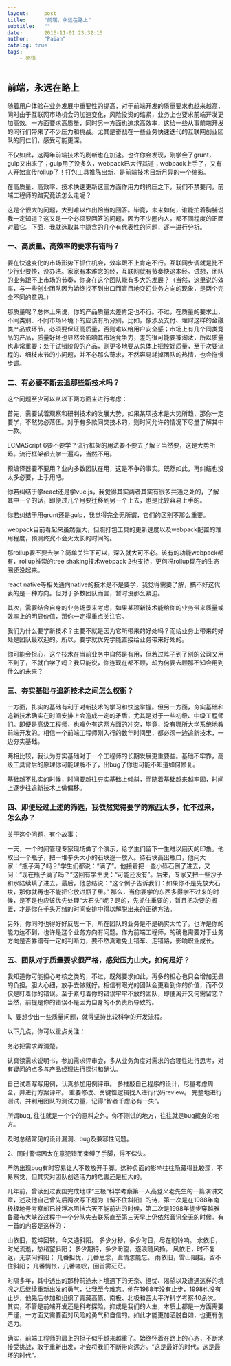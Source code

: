 ```yaml
---
layout:     post
title:      "前端，永远在路上"
subtitle:   ""
date:       2016-11-01 23:32:16
author:     "Paian"
catalog: true
tags:
    - 感悟
---
```


## 前端，永远在路上

随着用户体验在业务发展中重要性的提高，对于前端开发的质量要求也越来越高，同时由于互联网市场机会的加速变化，风险投资的缩紧，业务上也要求前端开发更加高效。一方面要求高质量，同时另一方面也追求高效率，这给一些从事前端开发的同行们带来了不少压力和挑战。尤其是奋战在一些业务快速迭代的互联网创业团队的同仁们，感受可能更深。

不仅如此，这两年前端技术的刷新也在加速。也许你会发现，刚学会了grunt，gulp又出来了；gulp用了没多久，webpack已大行其道；webpack上手了，又有人开始宣传rollup了！打包工具推陈出新，是前端技术日新月异的一个缩影。

在高质量、高效率、技术快速更新这三方面作用力的挤压之下，我们不禁要问，前端工程师的路究竟该怎么走呢？

这是个很大的问题，大到难以作出恰当的回答。毕竟，未来如何，谁能拍着胸脯说我一定知道？这又是一个必须要回答的问题，因为不少圈内人，都不同程度的正面对着它。下面，我就选取其中隐含的几个有代表性的问题，逐一进行分析。

### 一、高质量、高效率的要求有错吗？

要在快速变化的市场形势下抓住机会，效率跟不上肯定不行。互联网步调就是比不少行业要快，没办法。家家有本难念的经，互联网就有节奏快这本经。试想，团队的业务跟不上市场的节奏，你身在这个团队能有多大的发展？（当然，这里说的效率，与一些创业团队因为始终找不到出口而盲目地变幻业务方向的现象，是两个完全不同的意思。）

那质量呢？总体上来说，你的产品质量太差肯定也不行。不过，在质量的要求上，不同类别、不同市场环境下的应该有所分别。比如，像涉及支付、理财这样的金融类产品或环节，必须要保证高质量，否则难以给用户安全感；市场上有几个同类竞品的产品，质量好坏也显然会影响其市场竞争力，差的很可能要被淘汰，所以质量也非常重要；处于试错阶段的产品，则更多地要从总体上把控好质量，至于次要流程的、细枝末节的小问题，并不必那么苛求，不然容易耗掉团队的热情，也会拖慢步调。

### 二、有必要不断去追那些新技术吗？

这个问题至少可以从以下两方面来进行考虑：

首先，需要试着观察和研判技术的发展大势，如果某项技术是大势所趋，那你一定要学，不然势必落伍。对于有多款同类技术的，则时间允许的情况下尽量了解其中一款。

ECMAScript 6要不要学？流行框架的用法要不要去了解？当然要，这是大势所趋。流行框架都去学一遍吗，当然不用。

预编译器要不要用？业内多数团队在用，这是不争的事实。既然如此，再纠结也没太多必要，上手用吧。

你若纠结于学react还是学vue.js，我觉得其实两者其实有很多共通之处的，了解其中一个的话，即便过几个月要迁移到另一个上去，也是比较容易上手的。

你若纠结于用grunt还是gulp，我觉得完全无所谓，它们的区别不那么重要。

webpack目前看起来虽然强大，但照打包工具的更新速度以及webpack配置的难用程度，预测终究不会火太长的时间的。

那rollup要不要去学？简单关注下可以，深入就大可不必。该有的功能webpack都有，rollup推崇的tree shaking技术webpack 2也支持，更何况rollup现在的生态圈还没起来。

react native等相关通向native的技术是不是要学，我觉得需要了解，搞不好这代表的是一种方向。但对于多数团队而言，暂时没那么紧迫。

其次，需要结合自身的业务场景来考虑，如果某项新技术能给你的业务带来质量或效率上的明显价值，那你一定得重点关注它。

我们为什么要学新技术？主要不就是因为它所带来的好处吗？而给业务上带来的好处是团队最欢迎的。所以，要学就优先学能直接给业务带来好处的。

你可能会担心，这个技术在当前业务中自然是有用，但若过阵子到了别的公司又用不到了，不就白学了吗？我只能说，你连现在都不顾，却为何要去顾那不知会用到什么的未来？

### 三、夯实基础与追新技术之间怎么权衡？

一方面，扎实的基础有利于对新技术的学习和快速掌握。但另一方面，夯实基础和追新技术确实在时间安排上会造成一定的矛盾，尤其是对于一些初级、中级工程师们。即便是高级工程师，也难免有这两方面的冲突，毕竟，没有哪所大学系统地教前端开发的。相信一个前端工程师刚入行的数年时间里，都必须一边追新技术，一边夯实基础。

两相比较，我认为夯实基础对于一个工程师的长期发展更重要些。基础不牢靠，高级工具背后的原理你可能理解不了，出bug了你也可能不知道如何修复。

基础越不扎实的时候，时间要越往夯实基础上倾斜，而随着基础越来越牢固，时间上逐步往追新技术上做偏移。


### 四、即便经过上述的筛选，我依然觉得要学的东西太多，忙不过来，怎么办？

关于这个问题，有个故事：

一天，一个时间管理专家现场做了个演示，给学生们留下一生难以磨灭的印象。他取出一个瓶子，把一堆拳头大小的石块逐一放入。待石块高出瓶口，他问大家：“瓶子满了吗？”学生们都说：“满了”。他接着把一些小砾石倒了进去，又问：“现在瓶子满了吗？”这回有学生说：“可能还没有”。后来，专家又把一些沙子和水陆续填了进去。最后，他总结说：“这个例子告诉我们：如果你不是先放大石块，那你就再也不能把它放进瓶子里。”
那么，当你要学的东西多得学不过来的时候，是不是也应该优先处理“大石头”呢？是的，先抓住重要的，暂且把次要的搁置，才是你在千头万绪的时间安排中得以解脱出来的正确方法。

另外，你同时也得好好反思一下，所在团队的业务是不是确实太忙了。也许是你的能力达不到，也许是这个业务方向有问题。作为前端工程师，的确也需要对于业务方向是否靠谱有一定的判断力，要不然真难免上错车、走错路，影响职业成长。

### 五、团队对于质量要求很严格，感觉压力山大，如何是好？

我知道你可能担心考核之类的，不过，既然要求如此，再多的担心也只会增加无畏的负担。胆大心细，放手去做就好。相信有眼光的团队会更看到你的价值，而不仅仅是盯着你的错误。至于紧盯着你的错误牢牢不放的团队，即便离开又何需留恋？当然，前提是你的错误不是因为自身的不负责所导致的。

1、要想少出一些质量问题，就得坚持比较科学的开发流程。

以下几点，你可以重点关注：

务必把需求弄清楚。

认真读需求说明书，参加需求评审会，多从业务角度对需求的合理性进行思考，对有疑问的点多与产品经理进行探讨和确认。


自己试着写写用例，认真参加用例评审。
多推敲自己程序的设计，尽量考虑周全，并进行方案评审。
重要修改、关键性逻辑找人进行代码review。
完整地进行测试，并利用团队的测试力量，记得“智者千虑必有一失”。

所谓bug, 往往就是一个个的意料之外。你不测试的地方，往往就是bug藏身的地方。

及时总结常见的设计漏洞、bug及兼容性问题。

2、同时警惕因太在意犯错而束缚了手脚，得不偿失。

严防出现bug有时容易让人不敢放开手脚。这种负面的影响往往隐藏得比较深，不易察觉，但其实对团队创造活力的危害还是挺大的。

几年前，曾读到过我国完成地球“三极”科学考察第一人高登义老先生的一篇演讲文章，述及他自己曾先后两次写下题为《留不住斜阳》的诗，第一次是在1988年南极极地号考察船已被浮冰阻挡六天不能前进的时候，第二次是1998年徒步穿越雅鲁藏布大峡谷过程中一个分队失去联系直至第三天早上仍依然音讯全无的时候。有一首的内容是这样的：

山依旧，乾坤回转，今又遇斜阳。
多少分秒，多少时日，尽在盼铃响。
水依旧，时光流逝，愁绪望斜阳；
多少期待，多少盼望，逐浪随风扬。
风依旧，时不复返，无奈问斜阳；
几番担忧，几番思念，此情怎能忘。
雨依旧，雪山阻挡，留不住斜阳；
几番惆怅，几番嗟叹，回首雾茫茫。

时隔多年，其中透出的那种前途未卜境遇下的无奈、担忧、渴望以及遭遇这样的境况之后继续重新出发的勇气，让我至今难忘。他在1988年没有止步，1998也没有止步，他先后参加和组织了青藏高原、南极、北极和西太平洋科学考察40余次。
其实，不管是前端开发还是科考探险，抑或是我们的人生，本质上都是一方面需要严谨，一方面又需要面对风险的勇气和自信的。如此才能更加洒脱自如，也更有创造力。

确实，前端工程师的肩上的担子似乎越来越重了。始终怀着在路上的心态，不断地接受挑战，敢于重新出发，才会将我们不断带向远方。“这是最好的时代，这是最坏的时代”。